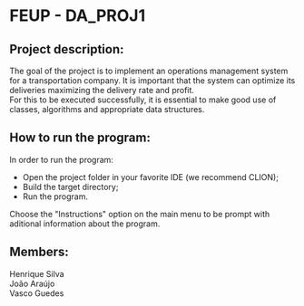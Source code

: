 # FEUP - DA_PROJ1

## Project description:
The goal of the project is to implement an operations management system for a transportation company. It is important that the system can optimize its deliveries maximizing the delivery rate and profit.
<br/> For this to be executed successfully, it is essential to make good use of classes, algorithms and appropriate data structures.

## How to run the program:
In order to run the program:
- Open the project folder in your favorite IDE (we recommend CLION);
- Build the target directory;
- Run the program.

Choose the "Instructions" option on the main menu to be prompt with aditional information about the program.

## Members:
Henrique Silva <br/>
João Araújo <br/>
Vasco Guedes
